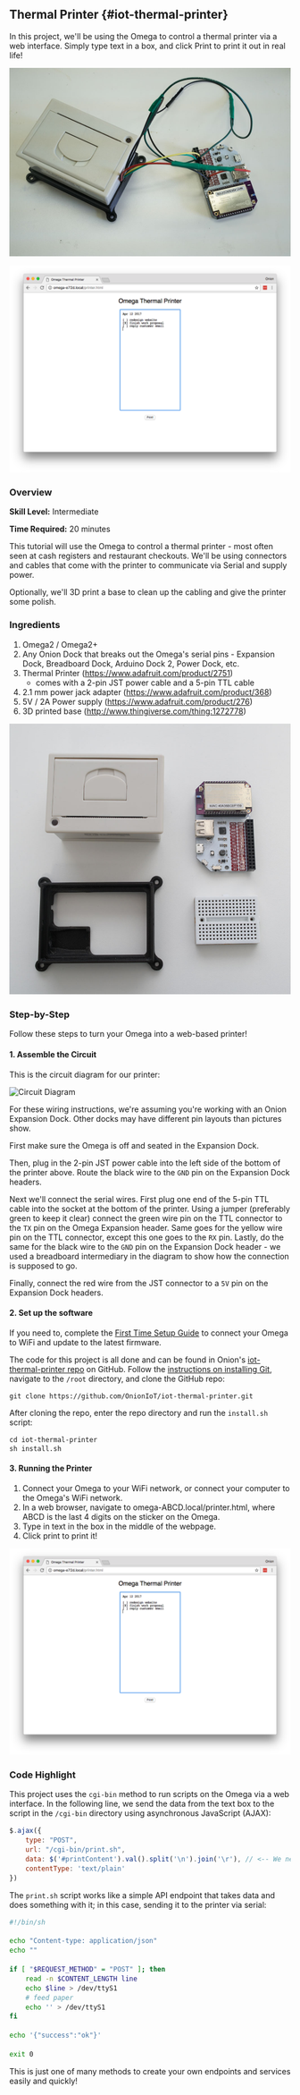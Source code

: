 ## Thermal Printer {#iot-thermal-printer}

In this project, we'll be using the Omega to control a thermal printer via a web interface. Simply type text in a box, and click Print to print it out in real life!

![Thermal printer 1](./img/thermal-printer-1-1.jpg)

![Web Interface](./img/thermal-printer-web-page.png)

### Overview

**Skill Level:** Intermediate

**Time Required:** 20 minutes

This tutorial will use the Omega to control a thermal printer - most often seen at cash registers and restaurant checkouts. We'll be using connectors and cables that come with the printer to communicate via Serial and supply power.

Optionally, we'll 3D print a base to clean up the cabling and give the printer some polish.

### Ingredients

1. Omega2 / Omega2+
1. Any Onion Dock that breaks out the Omega's  serial pins - Expansion Dock, Breadboard Dock, Arduino Dock 2, Power Dock, etc.
1. Thermal Printer (https://www.adafruit.com/product/2751) 
    * comes with a 2-pin JST power cable and a 5-pin TTL cable
1. 2.1 mm power jack adapter (https://www.adafruit.com/product/368)
1. 5V / 2A Power supply (https://www.adafruit.com/product/276)
1. 3D printed base (http://www.thingiverse.com/thing:1272778)

![Ingredients](./img/thermal-printer-1-ingredients.jpg)

### Step-by-Step

Follow these steps to turn your Omega into a web-based printer!


#### 1. Assemble the Circuit

This is the circuit diagram for our printer:

<!-- TODO: new circuit diagram -->
![Circuit Diagram](./img/thermal-printer-1-circuit-diagram.jpg)

For these wiring instructions, we're assuming you're working with an Onion Expansion Dock. Other docks may have different pin layouts than pictures show.

First make sure the Omega is off and seated in the Expansion Dock.

Then, plug in the 2-pin JST power cable into the left side of the bottom of the printer above. Route the black wire to the `GND` pin on the Expansion Dock headers.

Next we'll connect the serial wires. First plug one end of the 5-pin TTL cable into the socket at the bottom of the printer. Using a jumper (preferably green to keep it clear) connect the green wire pin on the TTL connector to the `TX` pin on the Omega Expansion header. Same goes for the yellow wire pin on the TTL connector, except this one goes to the `RX` pin. Lastly, do the same for the black wire to the `GND` pin on the Expansion Dock header - we used a breadboard intermediary in the diagram to show how the connection is supposed to go.

Finally, connect the red wire from the JST connector to a `5V` pin on the Expansion Dock headers.


#### 2. Set up the software


If you need to, complete the [First Time Setup Guide](https://docs.onion.io/omega2-docs/first-time-setup.html) to connect your Omega to WiFi and update to the latest firmware.

The code for this project is all done and can be found in Onion's [iot-thermal-printer repo](https://github.com/OnionIoT/iot-thermal-printer) on GitHub. Follow the [instructions on installing Git](https://docs.onion.io/omega2-docs/installing-and-using-git.html), navigate to the `/root` directory, and clone the GitHub repo:

```
git clone https://github.com/OnionIoT/iot-thermal-printer.git
```

After cloning the repo, enter the repo directory and run the `install.sh` script:

```
cd iot-thermal-printer
sh install.sh
```

#### 3. Running the Printer

1. Connect your Omega to your WiFi network, or connect your computer to the Omega's WiFi network.
1. In a web browser, navigate to omega-ABCD.local/printer.html, where ABCD is the last 4 digits on the sticker on the Omega.
1. Type in text in the box in the middle of the webpage.
1. Click print to print it!

![Web Interface](./img/thermal-printer-web-page.png)

### Code Highlight

This project uses the `cgi-bin` method to run scripts on the Omega via a web interface. In the following line, we send the data from the text box to the script in the `/cgi-bin` directory using asynchronous JavaScript (AJAX):

```javascript
$.ajax({
    type: "POST",
    url: "/cgi-bin/print.sh",
    data: $('#printContent').val().split('\n').join('\r'), // <-- We need to replace \n with \r
    contentType: 'text/plain'
})
```

The `print.sh` script works like a simple API endpoint that takes data and does something with it; in this case, sending it to the printer via serial:

```sh
#!/bin/sh

echo "Content-type: application/json"
echo ""

if [ "$REQUEST_METHOD" = "POST" ]; then
    read -n $CONTENT_LENGTH line
    echo $line > /dev/ttyS1
    # feed paper
    echo '' > /dev/ttyS1
fi

echo '{"success":"ok"}'

exit 0
```

This is just one of many methods to create your own endpoints and services easily and quickly!

